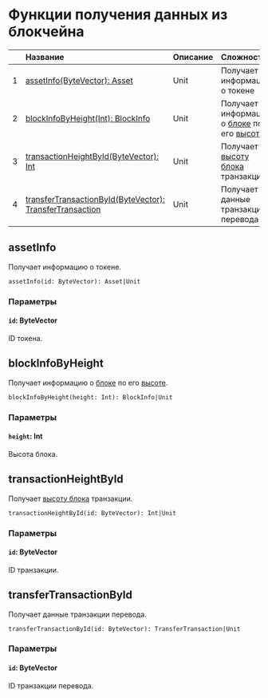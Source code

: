 # Функции получения данных из блокчейна

|      | Название | Описание | Сложность |
| :--- | :--- | :--- | :--- |
|   1  | <a href="#assetInfo">assetInfo(ByteVector): Аsset|Unit</a> | Получает информацию о токене | 100 |
|   2  | <a href="#blockInfoByHeight">blockInfoByHeight(Int): BlockInfo|Unit</a> | Получает информацию о [блоке](blockchain/block.md) по его [высоте](blockchain/block-height.md) | 100 |
|   3  | <a href="#transactionHeightById">transactionHeightById(ByteVector): Int|Unit</a> | Получает [высоту блока](blockchain/block-height.md) транзакции | 100 |
|   4  | <a href="#transferTransactionById">transferTransactionById(ByteVector): TransferTransaction|Unit</a> | Получает данные транзакции перевода | 100 |

## assetInfo

Получает информацию о токене.

```
assetInfo(id: ByteVector): Аsset|Unit
```

### Параметры

#### `id`: ByteVector

ID токена.

## blockInfoByHeight

Получает информацию о [блоке](blockchain/block.md) по его [высоте](blockchain/block-height.md).

```
blockInfoByHeight(height: Int): BlockInfo|Unit
```

### Параметры

#### `height`: Int

Высота блока.

## transactionHeightById

Получает [высоту блока](blockchain/block-height.md) транзакции.

```
transactionHeightById(id: ByteVector): Int|Unit
```

### Параметры

#### `id`: ByteVector

ID транзакции.

## transferTransactionById

Получает данные транзакции перевода.

```
transferTransactionById(id: ByteVector): TransferTransaction|Unit
```

### Параметры

#### `id`: ByteVector

ID транзакции перевода.
